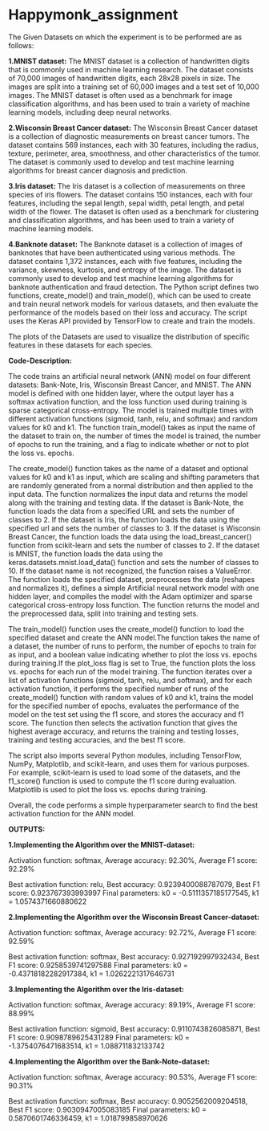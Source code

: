 # Happymonk_assignment

The Given Datasets on which the experiment is to be performed are as follows:

**1.MNIST dataset:** The MNIST dataset is a collection of handwritten digits that is commonly used in machine learning research. The dataset consists of 70,000 images of handwritten digits, each 28x28 pixels in size. The images are split into a training set of 60,000 images and a test set of 10,000 images. The MNIST dataset is often used as a benchmark for image classification algorithms, and has been used to train a variety of machine learning models, including deep neural networks.

**2.Wisconsin Breast Cancer dataset:** The Wisconsin Breast Cancer dataset is a collection of diagnostic measurements on breast cancer tumors. The dataset contains 569 instances, each with 30 features, including the radius, texture, perimeter, area, smoothness, and other characteristics of the tumor. The dataset is commonly used to develop and test machine learning algorithms for breast cancer diagnosis and prediction.

**3.Iris dataset:** The Iris dataset is a collection of measurements on three species of iris flowers. The dataset contains 150 instances, each with four features, including the sepal length, sepal width, petal length, and petal width of the flower. The dataset is often used as a benchmark for clustering and classification algorithms, and has been used to train a variety of machine learning models.

**4.Banknote dataset:** The Banknote dataset is a collection of images of banknotes that have been authenticated using various methods. The dataset contains 1,372 instances, each with five features, including the variance, skewness, kurtosis, and entropy of the image. The dataset is commonly used to develop and test machine learning algorithms for banknote authentication and fraud detection.
The Python script defines two functions, create_model() and train_model(), which can be used to create and train neural network models for various datasets, and then evaluate the performance of the models based on their loss and accuracy. The script uses the Keras API provided by TensorFlow to create and train the models.

The plots of the Datasets are used to visualize the distribution of specific features in these datasets for each species.

**Code-Description:**

The code trains an artificial neural network (ANN) model on four different datasets: Bank-Note, Iris, Wisconsin Breast Cancer, and MNIST. The ANN model is defined with one hidden layer, where the output layer has a softmax activation function, and the loss function used during training is sparse categorical cross-entropy. The model is trained multiple times with different activation functions (sigmoid, tanh, relu, and softmax) and random values for k0 and k1. The function train_model() takes as input the name of the dataset to train on, the number of times the model is trained, the number of epochs to run the training, and a flag to indicate whether or not to plot the loss vs. epochs.



The create_model() function takes as the name of a dataset and optional values for k0 and k1 as input, which are scaling and shifting parameters that are randomly generated from a normal distribution and then applied to the input data. The function normalizes the input data and returns the model along with the training and testing data. If the dataset is Bank-Note, the function loads the data from a specified URL and sets the number of classes to 2. If the dataset is Iris, the function loads the data using the specified url and sets the number of classes to 3. If the dataset is Wisconsin Breast Cancer, the function loads the data using the load_breast_cancer() function from scikit-learn and sets the number of classes to 2. If the dataset is MNIST, the function loads the data using the keras.datasets.mnist.load_data() function and sets the number of classes to 10. If the dataset name is not recognized, the function raises a ValueError. The function loads the specified dataset, preprocesses the data (reshapes and normalizes it), defines a simple Artificial neural network model with one hidden layer, and compiles the model with the Adam optimizer and sparse categorical cross-entropy loss function. The function returns the model and the preprocessed data, split into training and testing sets.

The train_model() function uses the create_model() function to load the specified dataset and create the ANN model.The function takes  the name of a dataset, the number of runs to perform, the number of epochs to train for as input, and a boolean value indicating whether to plot the loss vs. epochs during training.If the plot_loss flag is set to True, the function plots the loss vs. epochs for each run of the model training. The function iterates over a list of activation functions (sigmoid, tanh, relu, and softmax), and for each activation function, it performs the specified number of runs of the create_model() function with random values of k0 and k1, trains the model for the specified number of epochs, evaluates the performance of the model on the test set using the f1 score, and stores the accuracy and f1 score. The function then selects the activation function that gives the highest average accuracy, and returns the training and testing losses, training and testing accuracies, and the best f1 score.

The script also imports several Python modules, including TensorFlow, NumPy, Matplotlib, and scikit-learn, and uses them for various purposes. For example, scikit-learn is used to load some of the datasets, and the f1_score() function is used to compute the f1 score during evaluation. Matplotlib is used to plot the loss vs. epochs during training.


Overall, the code performs a simple hyperparameter search to find the best activation function for the ANN model.


**OUTPUTS:**

**1.Implementing the Algorithm over the MNIST-dataset:**

Activation function: softmax, Average accuracy: 92.30%, Average F1 score: 92.29%

Best activation function: relu, Best accuracy: 0.9239400088787079, Best F1 score: 0.923767393993997
Final parameters: k0 = -0.5111357185177545, k1 = 1.0574371660880622

**2.Implementing the Algorithm over the Wisconsin Breast Cancer-dataset:**

Activation function: softmax, Average accuracy: 92.72%, Average F1 score: 92.59%

Best activation function: softmax, Best accuracy: 0.927192997932434, Best F1 score: 0.9258539741297588
Final parameters: k0 = -0.43718182282917384, k1 = 1.0262221317646731

**3.Implementing the Algorithm over the Iris-dataset:**

Activation function: softmax, Average accuracy: 89.19%, Average F1 score: 88.99%

Best activation function: sigmoid, Best accuracy: 0.9110743826085871, Best F1 score: 0.9098789625431289
Final parameters: k0 = -1.3754076471683514, k1 = 1.088711832133742

**4.Implementing the Algorithm over the Bank-Note-dataset:**

Activation function: softmax, Average accuracy: 90.53%, Average F1 score: 90.31%

Best activation function: softmax, Best accuracy: 0.9052562009204518, Best F1 score: 0.9030947005083185
Final parameters: k0 = 0.5870601746336459, k1 = 1.018799858970626
